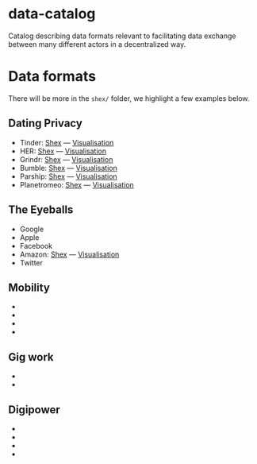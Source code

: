 # data-catalog
Catalog describing data formats relevant to facilitating data exchange between many different actors in a decentralized way. 

# Data formats
There will be more in the `shex/` folder, we highlight a few examples below.

## Dating Privacy
* Tinder: [Shex](https://github.com/hestiaAI/data-catalog/blob/main/shex/tinder.shex) — [Visualisation](http://rdfshape.herokuapp.com/schemaInfo?schemaURL=https%3A%2F%2Fraw.githubusercontent.com%2FhestiaAI%2Fdata-catalog%2Fmain%2Fshex%2Ftinder.shex&schemaFormat=ShExC&schemaEngine=ShEx)
* HER: [Shex](https://github.com/hestiaAI/data-catalog/blob/main/shex/HER.shex) — [Visualisation](http://rdfshape.herokuapp.com/schemaInfo?schemaURL=https%3A%2F%2Fraw.githubusercontent.com%2FhestiaAI%2Fdata-catalog%2Fmain%2Fshex%2FHER.shex&schemaFormat=ShExC&schemaEngine=ShEx)
* Grindr: [Shex](https://github.com/hestiaAI/data-catalog/blob/main/shex/grindr.shex) — [Visualisation](http://rdfshape.herokuapp.com/schemaInfo?schemaURL=https%3A%2F%2Fraw.githubusercontent.com%2FhestiaAI%2Fdata-catalog%2Fmain%2Fshex%2Fgrindr.shex&schemaFormat=ShExC&schemaEngine=ShEx)
* Bumble: [Shex](https://github.com/hestiaAI/data-catalog/blob/main/shex/bumble.shex) — [Visualisation](http://rdfshape.herokuapp.com/schemaInfo?schemaURL=https%3A%2F%2Fraw.githubusercontent.com%2FhestiaAI%2Fdata-catalog%2Fmain%2Fshex%2Fbumble.shex&schemaFormat=ShExC&schemaEngine=ShEx)
* Parship: [Shex](https://github.com/hestiaAI/data-catalog/blob/main/shex/parship.shex) — [Visualisation](http://rdfshape.herokuapp.com/schemaInfo?schemaURL=https%3A%2F%2Fraw.githubusercontent.com%2FhestiaAI%2Fdata-catalog%2Fmain%2Fshex%2Fparship.shex&schemaFormat=ShExC&schemaEngine=ShEx)
* Planetromeo: [Shex](https://github.com/hestiaAI/data-catalog/blob/main/shex/planetromeo.shex) — [Visualisation](http://rdfshape.herokuapp.com/schemaInfo?schemaURL=https%3A%2F%2Fraw.githubusercontent.com%2FhestiaAI%2Fdata-catalog%2Fmain%2Fshex%2Fplanetromeo.shex&schemaFormat=ShExC&schemaEngine=ShEx)


## The Eyeballs
* Google
* Apple
* Facebook
* Amazon: [Shex]() — [Visualisation]()
* Twitter

## Mobility
*
*
*
*

## Gig work
*
*

## Digipower
*
*
*
*



